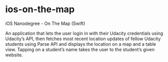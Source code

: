 # ios-on-the-map
iOS Nanodegree - On The Map (Swift)

 An application that lets the user login in with their Udacity credentials using Udacity’s API, 
 then fetches most recent location updates of fellow Udacity students using Parse API and displays the location on a map and a table view.
 Tapping on a student’s name takes the user to the student’s given website.
